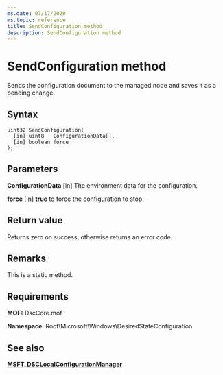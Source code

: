 ```yaml
---
ms.date: 07/17/2020
ms.topic: reference
title: SendConfiguration method
description: SendConfiguration method
---
```

# SendConfiguration method

Sends the configuration document to the managed node and saves it as a pending change.

## Syntax

```mof
uint32 SendConfiguration(
  [in] uint8   ConfigurationData[],
  [in] boolean force
);
```

## Parameters

**ConfigurationData** \[in\]
The environment data for the configuration.

**force** \[in\]
**true** to force the configuration to stop.

## Return value

Returns zero on success; otherwise returns an error code.

## Remarks

This is a static method.

## Requirements

**MOF:** DscCore.mof

**Namespace**: Root\Microsoft\Windows\DesiredStateConfiguration

## See also

[**MSFT_DSCLocalConfigurationManager**](msft-dsclocalconfigurationmanager.md)
